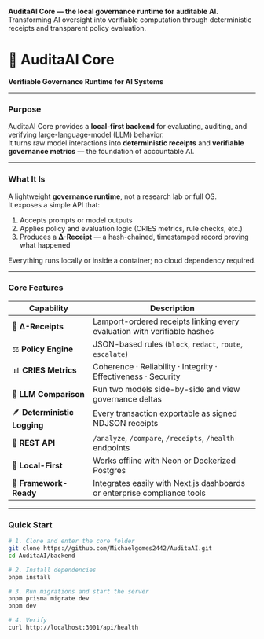 **AuditaAI Core — the local governance runtime for auditable AI.**  
Transforming AI oversight into verifiable computation through deterministic receipts and transparent policy evaluation.

# 🧠 AuditaAI Core  
**Verifiable Governance Runtime for AI Systems**

---

### **Purpose**
AuditaAI Core provides a **local-first backend** for evaluating, auditing, and verifying large-language-model (LLM) behavior.  
It turns raw model interactions into **deterministic receipts** and **verifiable governance metrics** — the foundation of accountable AI.

---

### **What It Is**
A lightweight **governance runtime**, not a research lab or full OS.  
It exposes a simple API that:

1. Accepts prompts or model outputs  
2. Applies policy and evaluation logic (CRIES metrics, rule checks, etc.)  
3. Produces a **Δ-Receipt** — a hash-chained, timestamped record proving what happened  

Everything runs locally or inside a container; no cloud dependency required.

---

### **Core Features**

| Capability | Description |
|-------------|-------------|
| 🧾 **Δ-Receipts** | Lamport-ordered receipts linking every evaluation with verifiable hashes |
| ⚖️ **Policy Engine** | JSON-based rules (`block`, `redact`, `route`, `escalate`) |
| 📊 **CRIES Metrics** | Coherence · Reliability · Integrity · Effectiveness · Security |
| 🧩 **LLM Comparison** | Run two models side-by-side and view governance deltas |
| 🪶 **Deterministic Logging** | Every transaction exportable as signed NDJSON receipts |
| 🔌 **REST API** | `/analyze`, `/compare`, `/receipts`, `/health` endpoints |
| 🧰 **Local-First** | Works offline with Neon or Dockerized Postgres |
| 🧱 **Framework-Ready** | Integrates easily with Next.js dashboards or enterprise compliance tools |

---

### **Quick Start**

```bash
# 1. Clone and enter the core folder
git clone https://github.com/Michaelgomes2442/AuditaAI.git
cd AuditaAI/backend

# 2. Install dependencies
pnpm install

# 3. Run migrations and start the server
pnpm prisma migrate dev
pnpm dev

# 4. Verify
curl http://localhost:3001/api/health
```
